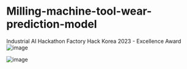 # Milling-machine-tool-wear-prediction-model
Industrial AI Hackathon Factory Hack Korea 2023 - Excellence Award
![image](https://github.com/junnyfilm/Milling-machine-tool-wear-prediction-model/assets/109502364/cacf04ab-826b-4da9-b0d4-0830c0c9a6f5)

![image](https://github.com/junnyfilm/Milling-machine-tool-wear-prediction-model/assets/109502364/31b129d4-9db8-43e8-bad4-d8fa1880b5c6)
